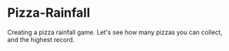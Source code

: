 # Pizza-Rainfall
Creating a pizza rainfall game.
Let's see how many pizzas you can collect, and the highest record.
